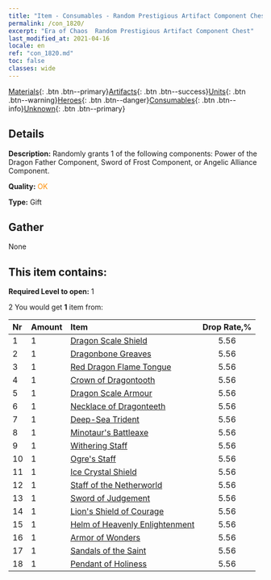 ```yaml
---
title: "Item - Consumables - Random Prestigious Artifact Component Chest"
permalink: /con_1820/
excerpt: "Era of Chaos  Random Prestigious Artifact Component Chest"
last_modified_at: 2021-04-16
locale: en
ref: "con_1820.md"
toc: false
classes: wide
---
```

 [Materials](/Items/){: .btn .btn--primary}[Artifacts](/Items/Artifacts/){: .btn .btn--success}[Units](/Items/Units/){: .btn .btn--warning}[Heroes](/Items/Heroes/){: .btn .btn--danger}[Consumables](/Items/Consumables/){: .btn .btn--info}[Unknown](/Items/Unknown/){: .btn .btn--primary}

## Details
 **Description:** Randomly grants 1 of the following components: Power of the Dragon Father Component, Sword of Frost Component, or Angelic Alliance Component.

 **Quality:** <span style="color: #FF8C00">OK</span>

 **Type:** Gift

## Gather

  None

## This item contains:

 **Required Level to open:** 1

 2 You would get **1** item  from:

  | Nr | Amount |     Item    | Drop Rate,% |
  |:---|:-------|:------------|:---------:|
  | 1 | 1 | [Dragon Scale Shield](/Items/art_144/) | 5.56 | 
  | 2 | 1 | [Dragonbone Greaves](/Items/art_145/) | 5.56 | 
  | 3 | 1 | [Red Dragon Flame Tongue](/Items/art_146/) | 5.56 | 
  | 4 | 1 | [Crown of Dragontooth](/Items/art_147/) | 5.56 | 
  | 5 | 1 | [Dragon Scale Armour](/Items/art_148/) | 5.56 | 
  | 6 | 1 | [Necklace of Dragonteeth](/Items/art_149/) | 5.56 | 
  | 7 | 1 | [Deep-Sea Trident](/Items/art_160/) | 5.56 | 
  | 8 | 1 | [Minotaur's Battleaxe](/Items/art_161/) | 5.56 | 
  | 9 | 1 | [Withering Staff](/Items/art_162/) | 5.56 | 
  | 10 | 1 | [Ogre's Staff](/Items/art_163/) | 5.56 | 
  | 11 | 1 | [Ice Crystal Shield](/Items/art_164/) | 5.56 | 
  | 12 | 1 | [Staff of the Netherworld](/Items/art_165/) | 5.56 | 
  | 13 | 1 | [Sword of Judgement](/Items/art_150/) | 5.56 | 
  | 14 | 1 | [Lion's Shield of Courage](/Items/art_151/) | 5.56 | 
  | 15 | 1 | [Helm of Heavenly Enlightenment](/Items/art_152/) | 5.56 | 
  | 16 | 1 | [Armor of Wonders](/Items/art_153/) | 5.56 | 
  | 17 | 1 | [Sandals of the Saint](/Items/art_154/) | 5.56 | 
  | 18 | 1 | [Pendant of Holiness](/Items/art_155/) | 5.56 | 
